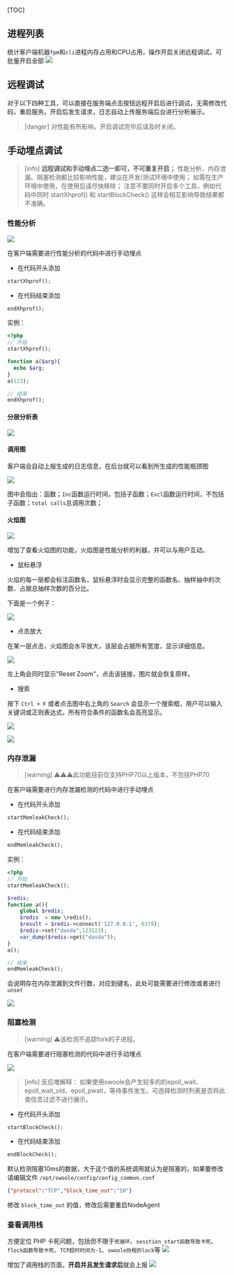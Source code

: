 [TOC]

## 进程列表

统计客户端机器`fpm`和`cli`进程内存占用和CPU占用，操作开启关闭远程调试，可批量开启全部
![](images/screenshot_1570757670492.png)

## 远程调试

对于以下四种工具，可以直接在服务端点击按钮远程开启后进行调试，无需修改代码，重启服务。开启后发生请求，日志自动上传服务端后台进行分析展示。

>[danger] 对性能有所影响，开启调试完毕后请及时关闭。

## 手动埋点调试

>[info] **远程调试和手动埋点二选一即可，不可重复开启；**
> 性能分析、内存泄漏、阻塞检测都比较影响性能，建议在开发/测试环境中使用；
> 如需在生产环境中使用，在使用后请尽快移除；
> 注意不要同时开启多个工具，例如代码中同时 startXhprof() 和 startBlockCheck() 这样会相互影响导致结果都不准确。

### 性能分析

![](images/1563769687670-cd45c986-e857-48c3-8981-d52e36c8ddc0-20190806121828093.png)

在客户端需要进行性能分析的代码中进行手动埋点

* 在代码开头添加

```php
startXhprof();
```

* 在代码结束添加

```php
endXhprof();
```

实例：

```php
<?php
// 开始
startXhprof();

function a($arg){
  echo $arg;
}
a(123);

// 结束
endXhprof();
```

#### 分层分析表

![](images/1563769717158-2c26497f-690c-42f6-bf5c-276ce0a46c89-20190806121826867.png)

#### 调用图

客户端会自动上报生成的日志信息，在后台就可以看到所生成的性能瓶颈图

![](images/1561520792301-305d099c-0962-424f-a74d-51fdbba98d8c-20190806121828415.png)

图中会指出：函数；`Inc`函数运行时间，包括子函数；`Excl`函数运行时间，不包括子函数；`total calls`总调用次数；

#### 火焰图

![](images/1557024696925-c035e2c1-0e6f-41b5-8ad4-17123f79d2ae-20190806121825748.png)

增加了查看火焰图的功能，火焰图是性能分析的利器，并可以与用户互动。

* 鼠标悬浮

火焰的每一层都会标注函数名，鼠标悬浮时会显示完整的函数名、抽样抽中的次数、占据总抽样次数的百分比。

下面是一个例子：

![](images/1557024824683-c4d0ef1e-5080-414e-b6f9-ea7c13cdf1d2-20190806121825489.png)

* 点击放大

在某一层点击，火焰图会水平放大，该层会占据所有宽度，显示详细信息。

![](images/1557024958398-fb7e35d0-2b30-4fdb-b651-ddb1c491de38-20190806121825635.png)

左上角会同时显示"Reset Zoom"，点击该链接，图片就会恢复原样。

* 搜索

按下 `Ctrl + F`  或者点击图中右上角的 `Search` 会显示一个搜索框，用户可以输入关键词或正则表达式，所有符合条件的函数名会高亮显示。

![](images/1557025097796-3a61c97c-672b-439c-b040-e85ab6a1ad09-20190806121825906.png)

![](images/1557025109639-8675437b-ed3e-4aae-b110-d9e77a3a9398-20190806121827236.png)

### 内存泄漏

>[warning] ⚠️⚠️⚠️此功能目前仅支持PHP70以上版本，不包括PHP70

在客户端需要进行内存泄漏检测的代码中进行手动埋点

* 在代码开头添加

```php
startMemleakCheck();
```

* 在代码结束添加

```php
endMemleakCheck();
```

实例：

```php
<?php
// 开始
startMemleakCheck();

$redis;
function a(){
    global $redis;
    $redis  = new \redis();
    $result = $redis->connect('127.0.0.1', 6379);
    $redis->set("dasda",123123);
    var_dump($redis->get("dasda"));
}
a();

// 结束
endMemleakCheck();
```

会说明存在内存泄漏到文件行数，对应到键名，此处可能需要进行修改或者进行 `unset`

![](images/1556519123913-31195e18-a36d-4d1b-8718-988d0c7be2e8-20190806121826148.png)

### 阻塞检测

>[warning] ⚠️该检测不追踪fork的子进程。

在客户端需要进行阻塞检测的代码中进行手动埋点

![](images/1558499079749-a015e40a-ffe7-42a2-b248-4ec87e63e04a-20190806121827839.png)

>[info] 反应堆解释：
> 如果使用swoole会产生较多的的epoll_wait、epoll_wait_old、epoll_pwait，等待事件发生。可选择检测时列表是否将此类信息过滤不进行展示。

* 在代码开头添加

```php
startBlockCheck();
```

* 在代码结束添加

```php
endBlockCheck();
```

默认检测阻塞10ms的数据，大于这个值的系统调用就认为是阻塞的，如果要修改请编辑文件 `/opt/swoole/config/config_common.conf`

```json
{"protocol":"TCP","block_time_out":"10"}
```

修改 `block_time_out` 的值，修改后需要重启NodeAgent

### 查看调用栈

方便定位 PHP 卡死问题，包括但不限于`死循环`、`sesstion_start函数导致卡死`、`flock函数导致卡死`、`TCP超时时间为-1`、`swoole协程的lock`等
![](images/screenshot_1570758476153.png)

增加了调用栈的页面，**开启并且发生请求后**就会上报
![](images/screenshot_1571643145286.png)